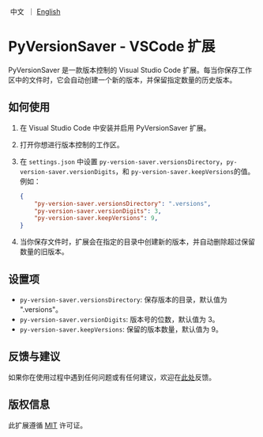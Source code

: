 <p align="left">
    &nbsp中文&nbsp ｜ <a href="https://github.com/PanXXHH/py-version-saver/">English</a>&nbsp
</p>

# PyVersionSaver - VSCode 扩展

PyVersionSaver 是一款版本控制的 Visual Studio Code 扩展。每当你保存工作区中的文件时，它会自动创建一个新的版本，并保留指定数量的历史版本。

## 如何使用

1. 在 Visual Studio Code 中安装并启用 PyVersionSaver 扩展。
2. 打开你想进行版本控制的工作区。
3. 在 `settings.json` 中设置 `py-version-saver.versionsDirectory`，`py-version-saver.versionDigits`，和 `py-version-saver.keepVersions`的值。例如：

    ```json
    {
        "py-version-saver.versionsDirectory": ".versions",
        "py-version-saver.versionDigits": 3,
        "py-version-saver.keepVersions": 9,
    }
    ```

4. 当你保存文件时，扩展会在指定的目录中创建新的版本，并自动删除超过保留数量的旧版本。

## 设置项

- `py-version-saver.versionsDirectory`: 保存版本的目录，默认值为 ".versions"。
- `py-version-saver.versionDigits`: 版本号的位数，默认值为 3。
- `py-version-saver.keepVersions`: 保留的版本数量，默认值为 9。

## 反馈与建议

如果你在使用过程中遇到任何问题或有任何建议，欢迎在[此处](你的反馈链接)反馈。

## 版权信息

此扩展遵循 [MIT](LICENSE) 许可证。
